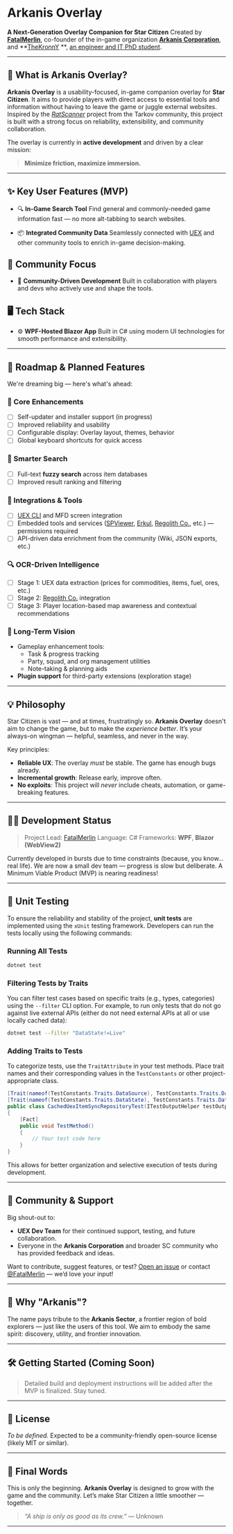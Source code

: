 # Arkanis Overlay

**A Next-Generation Overlay Companion for Star Citizen**
Created by **[FatalMerlin](https://discord.com/users/174617873182883841)**,
co-founder of the in-game organization **[Arkanis Corporation](https://join.arkanis.cc/)**,
and **[TheKronnY](https://discord.com/users/224580858432978944)
**, [an engineer and IT PhD student](https://i.redd.it/dkrdm5jdb8ce1.jpeg).

---

## 🚀 What is Arkanis Overlay?

**Arkanis Overlay** is a usability-focused, in-game companion overlay for **Star Citizen**.
It aims to provide players with direct access to essential tools and information without having to leave the game or
juggle external websites.
Inspired by the *[RatScanner](https://ratscanner.com/)* project from the Tarkov community, this project is built with a
strong focus on reliability, extensibility, and community collaboration.

The overlay is currently in **active development** and driven by a clear mission:
> **Minimize friction, maximize immersion.**

---

## ✨ Key User Features (MVP)

- 🔍 **In-Game Search Tool**
  Find general and commonly-needed game information fast — no more alt-tabbing to search websites.

- 📦 **Integrated Community Data**
  Seamlessly connected with [UEX](https://uexcorp.space) and other community tools to enrich in-game decision-making.

## 🤝 Community Focus

- 🧪 **Community-Driven Development**
  Built in collaboration with players and devs who actively use and shape the tools.

## 🖥️ Tech Stack

- ⚙️ **WPF-Hosted Blazor App**
  Built in C# using modern UI technologies for smooth performance and extensibility.

---

## 🔮 Roadmap & Planned Features

We're dreaming big — here's what's ahead:

### 🧩 Core Enhancements

- [ ] Self-updater and installer support (in progress)
- [ ] Improved reliability and usability
- [ ] Configurable display: Overlay layout, themes, behavior
- [ ] Global keyboard shortcuts for quick access

### 🔎 Smarter Search

- [ ] Full-text **fuzzy search** across item databases
- [ ] Improved result ranking and filtering

### 🔗 Integrations & Tools

- [ ] [UEX CLI](https://github.com/UEXCorp/UEX-CLI) and MFD screen integration
- [ ] Embedded tools and
  services ([SPViewer](https://www.spviewer.eu/), [Erkul](https://www.erkul.games/), [Regolith Co.](https://regolith.rocks/),
  etc.) — permissions required
- [ ] API-driven data enrichment from the community (Wiki, JSON exports, etc.)

### 🔍 OCR-Driven Intelligence

- [ ] Stage 1: UEX data extraction (prices for commodities, items, fuel, ores, etc.)
- [ ] Stage 2: [Regolith Co.](https://regolith.rocks/) integration
- [ ] Stage 3: Player location-based map awareness and contextual recommendations

### 🧭 Long-Term Vision

- Gameplay enhancement tools:
    - Task & progress tracking
    - Party, squad, and org management utilities
    - Note-taking & planning aids
- **Plugin support** for third-party extensions (exploration stage)

---

## 💡 Philosophy

Star Citizen is vast — and at times, frustratingly so.
**Arkanis Overlay** doesn't aim to change the game, but to make the *experience better*.
It’s your always-on wingman — helpful, seamless, and never in the way.

Key principles:

- **Reliable UX**: The overlay *must* be stable. The game has enough bugs already.
- **Incremental growth**: Release early, improve often.
- **No exploits**: This project will *never* include cheats, automation, or game-breaking features.

---

## 🧑‍💻 Development Status

> Project Lead: [FatalMerlin](https://github.com/FatalMerlin)
> Language: C#
> Frameworks: **WPF**, **Blazor (WebView2)**

Currently developed in bursts due to time constraints (because, you know… real life).
We are now a small dev team — progress is slow but deliberate. A Minimum Viable Product (MVP) is nearing readiness!

---

## 🧪 Unit Testing

To ensure the reliability and stability of the project, **unit tests** are implemented using the `xUnit` testing
framework.
Developers can run the tests locally using the following commands:

### Running All Tests

```bash
dotnet test
```

### Filtering Tests by Traits

You can filter test cases based on specific traits (e.g., types, categories) using the `--filter` CLI option.
For example, to run only tests that do not go against live external APIs (either do not need external APIs at all or use
locally cached data):

```bash
dotnet test --filter "DataState!=Live"
```

### Adding Traits to Tests

To categorize tests, use the `TraitAttribute` in your test methods.
Place trait names and their corresponding values in the `TestConstants` or other project-appropriate class.

```csharp
[Trait(nameof(TestConstants.Traits.DataSource), TestConstants.Traits.DataSource.ExternalApi)]
[Trait(nameof(TestConstants.Traits.DataState), TestConstants.Traits.DataState.Cached)]
public class CachedUexItemSyncRepositoryTest(ITestOutputHelper testOutputHelper, CachedUexSyncRepositoryTestFixture fixture)
{
    [Fact]
    public void TestMethod()
    {
        // Your test code here
    }
}
```

This allows for better organization and selective execution of tests during development.

---

## 🙌 Community & Support

Big shout-out to:

- **UEX Dev Team** for their continued support, testing, and future collaboration.
- Everyone in the **Arkanis Corporation** and broader SC community who has provided feedback and ideas.

Want to contribute, suggest features, or test?
[Open an issue](https://github.com/ArkanisCorporation/ArkanisOverlay/issues/new/choose) or
contact [@FatalMerlin](https://discord.com/users/174617873182883841) — we’d love your input!

---

## 🧭 Why "Arkanis"?

The name pays tribute to the **Arkanis Sector**, a frontier region of bold explorers — just like the users of this
tool.
We aim to embody the same spirit: discovery, utility, and frontier innovation.

---

## 🛠️ Getting Started (Coming Soon)

> Detailed build and deployment instructions will be added after the MVP is finalized. Stay tuned.

---

## 📜 License

*To be defined.*
Expected to be a community-friendly open-source license (likely MIT or similar).

---

## 🌌 Final Words

This is only the beginning.
**Arkanis Overlay** is designed to grow with the game and the community.
Let’s make Star Citizen a little smoother — together.

> *“A ship is only as good as its crew.”*
> — Unknown

---

